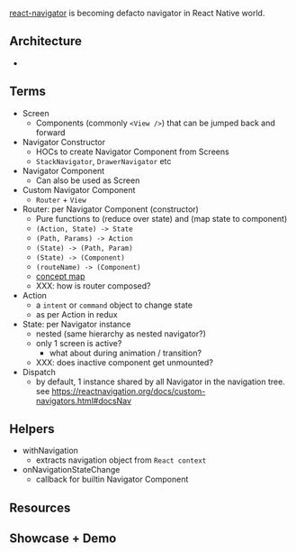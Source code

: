 [react-navigator]() is becoming defacto navigator in React Native world.

## Architecture

-

## Terms

- Screen
    - Components (commonly `<View />`) that can be jumped back and forward
- Navigator Constructor
    - HOCs to create Navigator Component from Screens
    - `StackNavigator`, `DrawerNavigator` etc
- Navigator Component
    - Can also be used as Screen
- Custom Navigator Component
    - `Router` + `View`
- Router: per Navigator Component (constructor)
    - Pure functions to (reduce over state) and (map state to component)
    - `(Action, State) -> State`
    - `(Path, Params) -> Action`
    - `(State) -> (Path, Param)`
    - `(State) -> (Component)`
    - `(routeName) -> (Component)`
    - [concept map](https://reactnavigation.org/docs/custom-routers.html)
    - XXX: how is router composed?
- Action
    - a `intent` or `command` object to change state
    - as per Action in redux
- State: per Navigator instance
    - nested (same hierarchy as nested navigator?)
    - only 1 screen is active?
        - what about during animation / transition?
    - XXX: does inactive component get unmounted?
- Dispatch
    - by default, 1 instance shared by all Navigator in the navigation tree. see https://reactnavigation.org/docs/custom-navigators.html#docsNav

## Helpers

- withNavigation
    - extracts navigation object from `React context`
- onNavigationStateChange
    - callback for builtin Navigator Component

## Resources

## Showcase + Demo
